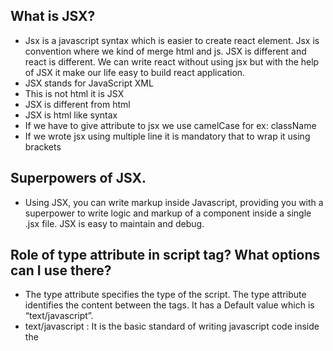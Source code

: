 ## What is JSX?

- Jsx is a javascript syntax which is easier to create react element. Jsx is convention where we kind of merge html and js. JSX is different and react is different. We can write react without using jsx
  but with the help of JSX it make our life easy to build react application.
- JSX stands for JavaScript XML
- This is not html it is JSX
- JSX is different from html
- JSX is html like syntax
- If we have to give attribute to jsx we use camelCase for ex: className
- If we wrote jsx using multiple line it is mandatory that to wrap it using brackets

## Superpowers of JSX.

- Using JSX, you can write markup inside Javascript, providing you with a superpower to write logic and markup of a component inside a single .jsx file. JSX is easy to maintain and debug.

## Role of type attribute in script tag? What options can I use there?

- The type attribute specifies the type of the script. The type attribute identifies the content between the <script> and </script> tags. It has a Default value which is “text/javascript”.
- text/javascript : It is the basic standard of writing javascript code inside the <script> tag.

```
Syntax
<script type="text/javascript"></script>
```

- text/ecmascript : this value indicates that the script is following the EcmaScript standards.
- module: This value tells the browser that the script is a module that can import or export other files or modules inside it.
- text/babel : This value indicates that the script is a babel type and required bable to transpile it.
- text/typescript: As the name suggest the script is written in TypeScript.

## {TitleComponent} vs {<TitleComponent/>} vs {<TitleComponent></TitleComponent>} in JSX

- {TitleComponent} : It is used to render react element inside jsx syntax
- {<TitleComponent/>} : It is used to render react Component inside jsx syntax
- {<TitleComponent></TitleComponent>} : It is also used to render react Component inside jsx syntax


